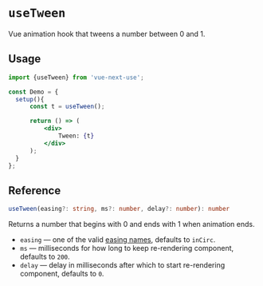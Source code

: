 # `useTween`

Vue animation hook that tweens a number between 0 and 1.


## Usage

```jsx
import {useTween} from 'vue-next-use';

const Demo = {
  setup(){
      const t = useTween();

      return () => (
          <div>
              Tween: {t}
          </div>
      );
  }
};
```

## Reference

```ts
useTween(easing?: string, ms?: number, delay?: number): number
```

Returns a number that begins with 0 and ends with 1 when animation ends.

- `easing` &mdash; one of the valid [easing names](https://github.com/streamich/ts-easing/blob/master/src/index.ts), defaults to `inCirc`.
- `ms` &mdash; milliseconds for how long to keep re-rendering component, defaults to `200`.
- `delay` &mdash; delay in milliseconds after which to start re-rendering component, defaults to `0`.
